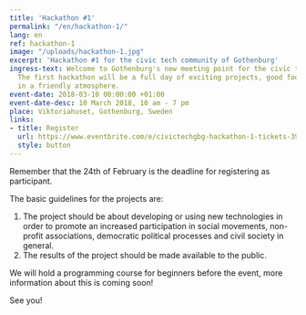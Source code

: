 ```yaml
---
title: 'Hackathon #1'
permalink: "/en/hackathon-1/"
lang: en
ref: hackathon-1
image: "/uploads/hackathon-1.jpg"
excerpt: 'Hackathon #1 for the civic tech community of Gothenburg'
ingress-text: Welcome to Gothenburg's new meeting point for the civic tech community!
  The first hackathon will be a full day of exciting projects, good food and fika
  in a friendly atmosphere.
event-date: 2018-03-10 00:00:00 +01:00
event-date-desc: 10 March 2018, 10 am - 7 pm
place: Viktoriahuset, Gothenburg, Sweden
links:
- title: Register
  url: https://www.eventbrite.com/e/civictechgbg-hackathon-1-tickets-39479679785
  style: button
---
```


Remember that the 24th of February is the deadline for registering as participant.

The basic guidelines for the projects are:
1. The project should be about developing or using new technologies in order to promote an increased participation in social movements, non-profit associations, democratic political processes and civil society in general.
2. The results of the project should be made available to the public.

We will hold a programming course for beginners before the event, more information about this is coming soon!

See you!